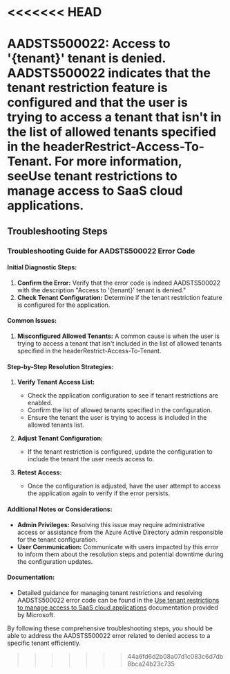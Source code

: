 <<<<<<< HEAD
=======
# AADSTS500022: Access to '{tenant}' tenant is denied. AADSTS500022 indicates that the tenant restriction feature is configured and that the user is trying to access a tenant that isn't in the list of allowed tenants specified in the headerRestrict-Access-To-Tenant. For more information, seeUse tenant restrictions to manage access to SaaS cloud applications.


## Troubleshooting Steps
### Troubleshooting Guide for AADSTS500022 Error Code

#### Initial Diagnostic Steps:
1. **Confirm the Error:** Verify that the error code is indeed AADSTS500022 with the description "Access to '{tenant}' tenant is denied."
2. **Check Tenant Configuration:** Determine if the tenant restriction feature is configured for the application.

#### Common Issues:
1. **Misconfigured Allowed Tenants:** A common cause is when the user is trying to access a tenant that isn't included in the list of allowed tenants specified in the headerRestrict-Access-To-Tenant.

#### Step-by-Step Resolution Strategies:
1. **Verify Tenant Access List:** 
    - Check the application configuration to see if tenant restrictions are enabled.
    - Confirm the list of allowed tenants specified in the configuration.
    - Ensure the tenant the user is trying to access is included in the allowed tenants list.

2. **Adjust Tenant Configuration:**
    - If the tenant restriction is configured, update the configuration to include the tenant the user needs access to.
  
3. **Retest Access:**
    - Once the configuration is adjusted, have the user attempt to access the application again to verify if the error persists.

#### Additional Notes or Considerations:
- **Admin Privileges:** Resolving this issue may require administrative access or assistance from the Azure Active Directory admin responsible for the tenant configuration.
- **User Communication:** Communicate with users impacted by this error to inform them about the resolution steps and potential downtime during the configuration updates.

#### Documentation:
- Detailed guidance for managing tenant restrictions and resolving AADSTS500022 error code can be found in the [Use tenant restrictions to manage access to SaaS cloud applications](https://docs.microsoft.com/en-us/azure/active-directory/manage-apps/tenant-restrictions) documentation provided by Microsoft.

By following these comprehensive troubleshooting steps, you should be able to address the AADSTS500022 error related to denied access to a specific tenant efficiently.
>>>>>>> 44a6fd6d2b08a07d1c083c6d7db8bca24b23c735
